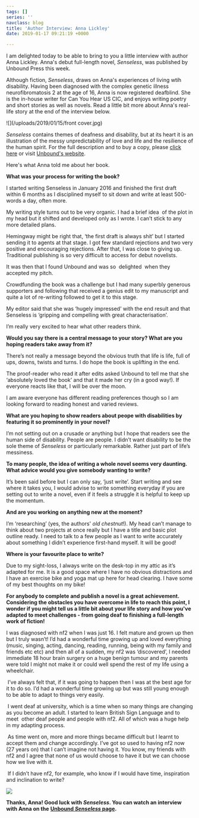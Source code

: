 ```yaml
---
tags: []
series: ''
navclass: blog
title: 'Author Interview: Anna Lickley'
date: 2019-01-17 09:21:19 +0000

---
```

I am delighted today to be able to bring to you a little interview with author Anna Lickley. Anna's debut full-length novel, _Senseless_, was published by Unbound Press this week.

Although fiction, _Senseless_, draws on Anna's experiences of living wtih disability. Having been diagnosed with the complex genetic illness neurofibromatosis 2 at the age of 16, Anna is now registered deafblind. She is the in-house writer for Can You Hear US CIC, and enjoys writing poetry and short stories as well as novels. Read a little bit more about Anna's real-life story at the end of the interview below.

![](/uploads/2019/01/15/front cover.jpg)  
  
_Senseless_ contains themes of deafness and disability, but at its heart it is an illustration of the messy unpredictability of love and life and the resilience of the human spirit. For the full description and to buy a copy, please [click here](https://smile.amazon.co.uk/Senseless-Anna-Lickley/dp/1912618044/ref=sr_1_1?ie=UTF8&qid=1547563891&sr=8-1&keywords=senseless+anna+lickley) or visit [Unbound's website](https://unbound.com/books/senseless/).

Here's what Anna told me about her book.

**What was your process for writing the book?**

I started writing Senseless in January 2016 and finished the first draft  within 6 months as I disciplined myself to sit down and write at least 500-words a day, often more.

My writing style turns out to be very organic. I had a brief idea  of the plot in my head but it shifted and developed only as I wrote. I can’t stick to any more detailed plans.

Hemingway might be right that, ‘the first draft is always shit’ but I started sending it to agents at that stage. I got few standard rejections and two very positive and encouraging rejections. After that, I was close to giving up. Traditional publishing is so very difficult to access for debut novelists.

It was then that I found Unbound and was so  delighted  when they accepted my pitch.

Crowdfunding the book was a challenge but I had many superbly generous supporters and following that received a genius edit to my manuscript and quite a lot of re-writing followed to get it to this stage.

My editor said that she was ‘hugely impressed’ with the end result and that Senseless is ‘gripping and compelling with great characterisation’.

I’m really very excited to hear what other readers think.

**Would you say there is a central message to your story? What are you hoping readers take away from it?**

There’s not really a message beyond the obvious truth that life is life, full of ups, downs, twists and turns. I do hope the book is uplifting in the end.

The proof-reader who read it after edits asked Unbound to tell me that she ‘absolutely loved the book’ and that it made her cry (in a good way!). If everyone reacts like that, I will be over the moon.

I am aware everyone has different reading preferences though so I am looking forward to reading honest and varied reviews.

**What are you hoping to show readers about peope with disabilities by featuring it so prominently in your novel?**

I’m not setting out on a crusade or anything but I hope that readers see the human side of disability. People are people. I didn’t want disability to be the sole theme of _Senseless_ or particularly remarkable. Rather just part of life’s messiness.

**To many people, the idea of writing a whole novel seems very daunting. What advice would you give somebody wanting to write?**

It’s been said before but I can only say, ‘just write’. Start writing and see where it takes you, I would advise to write something everyday if you are setting out to write a novel, even if it feels a struggle it is helpful to keep up the momentum.

**And are you working on anything new at the moment?**

I’m ‘researching’ (yes, the authors' _old chestnut_!). My head can’t manage to think about two projects at once really but I have a title and basic plot outline ready. I need to talk to a few people as I want to write accurately about something I didn’t experience first-hand myself. It will be good!

**Where is your favourite place to write?**

Due to my sight-loss, I always write on the desk-top in my attic as it’s adapted for me. It is a good space where I have no obvious distractions and I have an exercise bike and yoga mat up here for head clearing. I have some of my best thoughts on my bike!

**For anybody to complete and publish a novel is a great achievement. Considering the obstacles you have overcome in life to reach this point, I wonder if you might tell us a little bit about your life story and how you've adapted to meet challenges - from going deaf to finishing a full-length work of fiction!**

I was diagnosed with nf2 when I was just 16. I felt mature and grown up then but I truly wasn’t! I’d had a wonderful time growing up and loved everything (music, singing, acting, dancing, reading, running, being with my family and friends etc etc) and then all of a sudden, my nf2 was ‘discovered’, I needed immediate 18 hour brain surgery on a huge benign tumour and my parents were told I might not make it or could well spend the rest of my life using a wheelchair.

 I’ve always felt that, if it was going to happen then I was at the best age for it to do so. I’d had a wonderful time growing up but was still young enough to be able to adapt to things very easily.

 I went deaf at university, which is a time when so many things are changing as you become an adult. I started to learn British Sign Language and to meet  other deaf people and people with nf2. All of which was a huge help in my adapting process.

 As time went on, more and more things became difficult but I learnt to accept them and change accordingly. I’ve got so used to having nf2 now (27 years on) that I can’t imagine not having it. You know, my friends with nf2 and I agree that none of us would choose to have it but we can choose how we live with it.

 If I didn’t have nf2, for example, who know if I would have time, inspiration and inclination to write?

![](/uploads/2019/01/15/arrived.jpg)

**Thanks, Anna! Good luck with _Senseless_. You can watch an interview with Anna on the** [**Unbound _Senseless_ page**](https://unbound.com/books/senseless/)**.**